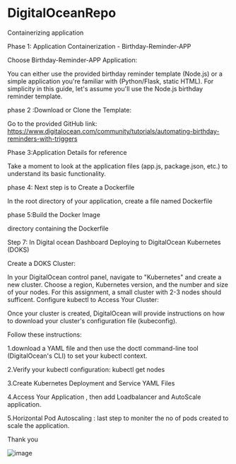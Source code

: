# DigitalOceanRepo
Containerizing application  


Phase 1: Application Containerization - Birthday-Reminder-APP

Choose Birthday-Reminder-APP Application:

You can either use the provided birthday reminder template (Node.js) or a simple application you're familiar with (Python/Flask, static HTML). For simplicity in this guide, let's assume you'll use the Node.js birthday reminder template.
   
   
   


phase 2 :Download or Clone the Template:

Go to the provided GitHub link: https://www.digitalocean.com/community/tutorials/automating-birthday-reminders-with-triggers





Phase 3:Application Details for reference

Take a moment to look at the application files (app.js, package.json, etc.) to understand its basic functionality.


phase 4: Next step is to Create a Dockerfile

In the root directory of your application, create a file named Dockerfile







phase 5:Build the Docker Image 

 directory containing the Dockerfile





























Step 7: In Digital ocean Dashboard Deploying to DigitalOcean Kubernetes (DOKS)

Create a DOKS Cluster:

In your DigitalOcean control panel, navigate to "Kubernetes" and create a new cluster.
Choose a region, Kubernetes version, and the number and size of your nodes.
For this assignment, a small cluster with 2-3 nodes should sufficent.
Configure kubectl to Access Your Cluster:

Once your cluster is created, DigitalOcean will provide instructions on how to download your cluster's configuration file (kubeconfig).

 Follow these instructions:
 
 1.download a YAML file and then use the doctl command-line tool (DigitalOcean's CLI) to set your kubectl context.

2.Verify your kubectl configuration:
   kubectl get nodes

3.Create Kubernetes Deployment and Service YAML Files

4.Access Your Application , then add Loadbalancer and AutoScale application.

5.Horizontal Pod Autoscaling : last step to moniter the no of pods created to scale the application.


Thank you 



![image](https://github.com/user-attachments/assets/bba164b3-5ae3-4e53-9d91-6b6c85d338f6)

